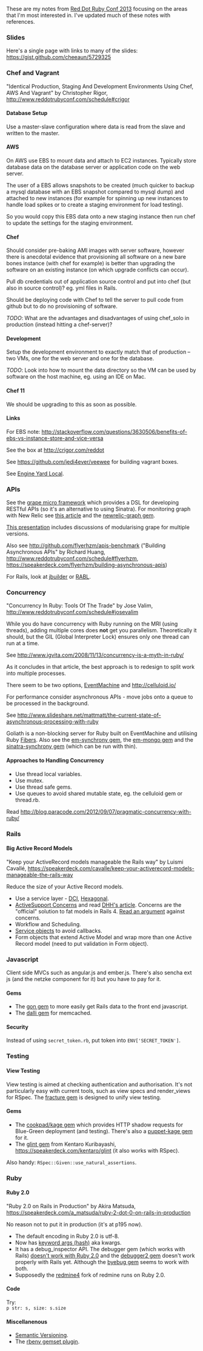 
These are my notes from [Red Dot Ruby Conf 2013](http://www.reddotrubyconf.com/)
focusing on the areas that I'm most interested in. I've updated much of these
notes with references.

### Slides

Here's a single page with links to many of the slides: https://gist.github.com/cheeaun/5729325

### Chef and Vagrant

"Identical Production, Staging And Development Environments Using Chef, AWS And
Vagrant" by Christopher Rigor, http://www.reddotrubyconf.com/schedule#crigor

#### Database Setup

Use a master-slave configuration where data is read from the slave and written
to the master.

#### AWS

On AWS use EBS to mount data and attach to EC2 instances. Typically store
database data on the database server or application code on the web server.

The user of a EBS allows snapshots to be created (much quicker to backup a
mysql database with an EBS snapshot compared to mysql dump) and attached to new
instances (for example for spinning up new instances to handle load spikes or
to create a staging environment for load testing).

So you would copy this EBS data onto a new staging instance then run chef to
update the settings for the staging environment.

#### Chef

Should consider pre-baking AMI images with server software, however there is
anecdotal evidence that provisioning all software on a new bare bones instance
(with chef for example) is better than upgrading the software on an existing
instance (on which upgrade conflicts can occur).

Pull db credentials out of application source control and put into chef (but
also in source control)? eg. yml files in Rails.

Should be deploying code with Chef to tell the server to pull code from github
but to do no provisioning of software.

*TODO*: What are the advantages and disadvantages of using chef_solo in
production (instead hitting a chef-server)?

#### Development

Setup the development environment to exactly match that of production – 
two VMs, one for the web server and one for the database.

*TODO*: Look into how to mount the data directory so the VM can be used by
software on the host machine, eg. using an IDE on Mac.

#### Chef 11

We should be upgrading to this as soon as possible.

#### Links

For EBS note:
http://stackoverflow.com/questions/3630506/benefits-of-ebs-vs-instance-store-and-vice-versa

See the box at http://crigor.com/reddot

See https://github.com/jedi4ever/veewee for building vagrant boxes.

See [Engine Yard Local](https://www.engineyard.com/products/local).

### APIs

See the [grape micro framework](https://github.com/intridea/grape) which
provides a DSL for developing RESTful APIs (so it's an alternative to using
Sinatra). For monitoring graph with New Relic see
[this article](http://artsy.github.io/blog/2012/11/29/measuring-performance-in-grape-apis-with-new-relic/)
and the [newrelic-graph gem](https://github.com/flyerhzm/newrelic-grape).

[This presentation](http://www.slideshare.net/dblockdotorg/building-restful-apis-w-grape)
includes discussions of modularising grape for multiple versions.

Also see http://github.com/flyerhzm/apis-benchmark ("Building Asynchronous
APIs" by Richard Huang, http://www.reddotrubyconf.com/schedule#flyerhzm,
https://speakerdeck.com/flyerhzm/building-asynchronous-apis)

For Rails, look at [jbuilder](https://github.com/rails/jbuilder) or
[RABL](https://github.com/nesquena/rabl).

### Concurrency

"Concurrency In Ruby: Tools Of The Trade" by Jose Valim,
http://www.reddotrubyconf.com/schedule#josevalim

While you do have concurrency with Ruby running on the MRI (using threads),
adding multiple cores does **not** get you parallelism. Theoretically it
should, but the GIL (Global Interpreter Lock) ensures only one thread can run
at a time.

See http://www.igvita.com/2008/11/13/concurrency-is-a-myth-in-ruby/

As it concludes in that article, the best approach is to redesign to split work
into multiple processes.

There seem to be two options,
[EventMachine](https://github.com/eventmachine/eventmachine/wiki) and
http://celluloid.io/

For performance consider asynchronous APIs - move jobs onto a queue to be
processed in the background.

See
http://www.slideshare.net/mattmatt/the-current-state-of-asynchronous-processing-with-ruby

Goliath is a non-blocking server for Ruby built on EventMachine and utilising
Ruby [Fibers](http://ruby-doc.org/core-2.0/Fiber.html). Also see the
[em-synchrony gem](://github.com/igrigorik/em-synchrony), the [em-mongo
gem](https://github.com/bcg/em-mongo) and the [sinatra-synchrony
gem](https://github.com/kyledrake/sinatra-synchrony) (which can be run with
thin).

#### Approaches to Handling Concurrency

* Use thread local variables.
* Use mutex.
* Use thread safe gems.
* Use queues to avoid shared mutable state, eg. the celluloid gem or thread.rb.

Read http://blog.paracode.com/2012/09/07/pragmatic-concurrency-with-ruby/

### Rails

#### Big Active Record Models

"Keep your ActiveRecord models manageable the Rails way" by Luismi Cavallé,
https://speakerdeck.com/cavalle/keep-your-activerecord-models-manageable-the-rails-way

Reduce the size of your Active Record models.

* Use a service layer - [DCI](http://dci-in-ruby.info/),
  [Hexagonal](http://blog.mattwynne.net/2012/05/31/hexagonal-rails-objects-values-and-hexagons/).
* [ActiveSupport Concerns](http://api.rubyonrails.org/classes/ActiveSupport/Concern.html)
  and read [DHH's article](http://37signals.com/svn/posts/3372-put-chubby-models-on-a-diet-with-concerns).
  Concerns are the "official" solution to fat models in Rails 4. [Read an argument](http://blog.codeclimate.com/blog/2012/10/17/7-ways-to-decompose-fat-activerecord-models/)
  against concerns.
* Workflow and Scheduling.
* [Service objects](http://stevelorek.com/service-objects.html) to avoid
  callbacks.
* Form objects that extend Active Model and wrap more than one Active Record
  model (need to put validation in Form object).

### Javascript

Client side MVCs such as angular.js and ember.js. There's also
sencha ext js (and the netzke component for it) but you have to pay for it.

#### Gems

* The [gon gem](https://github.com/gazay/gon) to more easily get Rails data to
  the front end javascript.
* The [dalli gem](https://github.com/mperham/dalli) for memcached.

#### Security

Instead of using `secret_token.rb`, put token into `ENV['SECRET_TOKEN']`.

### Testing

#### View Testing

View testing is aimed at checking authentication and authorisation. It's not
particularly easy with current tools, such as view specs and render_views for
RSpec. The [fracture gem](https://github.com/nigelr/fracture) is designed to
unify view testing.

#### Gems

* The [cookpad/kage gem](https://github.com/cookpad/kage) which provides HTTP
  shadow requests for Blue-Green deployment (and testing). There's also a 
  [puppet-kage gem](https://github.com/hsbt/puppet-kage) for it.
* The [glint gem](https://github.com/kentaro/glint) from Kentaro Kuribayashi,
  https://speakerdeck.com/kentaro/glint (it also works with RSpec).

Also handy: `RSpec::Given::use_natural_assertions`.

### Ruby

#### Ruby 2.0

"Ruby 2.0 on Rails in Production" by Akira Matsuda,
https://speakerdeck.com/a_matsuda/ruby-2-dot-0-on-rails-in-production

No reason not to put it in production (it's at p195 now).

* The default encoding in Ruby 2.0 is utf-8.
* Now has [keyword args (hash)](https://briandamaged.org/blog/?p=1243) aka
  kwargs.
* It has a debug_inspector API. The debugger gem (which works with Rails)
  [doesn't work with Ruby 2.0](https://github.com/cldwalker/debugger/issues/47#issuecomment-14965459)
  and the [debugger2 gem](https://github.com/ko1/debugger2) doesn't work
  properly with Rails yet. Although the [byebug gem](https://github.com/deivid-rodriguez/byebug)
  seems to work with both.
* Supposedly the [redmine4](https://github.com/asakusarb/redmine4ruby-lang)
  fork of redmine runs on Ruby 2.0.

#### Code

Try:  
`p str: s, size: s.size`

#### Miscellanenous

* [Semantic Versioning](http://semver.org/).
* The [rbenv gemset plugin](https://github.com/jamis/rbenv-gemset).

